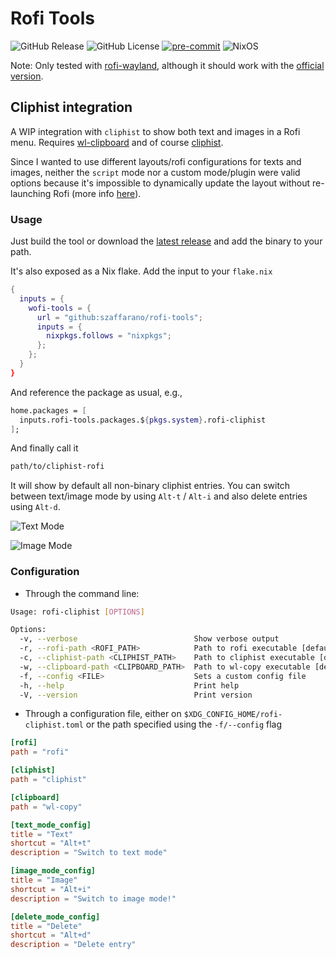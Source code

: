 # Rofi Tools

![GitHub Release](https://img.shields.io/github/v/release/szaffarano/rofi-tools?sort=date&style=flat-square)
![GitHub License](https://img.shields.io/github/license/szaffarano/rofi-tools?style=flat-square)
[![pre-commit](https://img.shields.io/badge/pre--commit-enabled-brightgreen?logo=pre-commit&style=flat-square)](https://github.com/pre-commit/pre-commit)
![NixOS](https://img.shields.io/badge/NixOS-5277C3?logo=nixos&logoColor=fff&style=flat-square)

Note: Only tested with [rofi-wayland](https://github.com/lbonn/rofi), although
it should work with the [official version](https://github.com/davatorium/rofi).

## Cliphist integration

A WIP integration with `cliphist` to show both text and images in a Rofi menu.
Requires [wl-clipboard](https://github.com/bugaevc/wl-clipboard) and of course
[cliphist](https://github.com/sentriz/cliphist).

Since I wanted to use different layouts/rofi configurations for texts and
images, neither the `script` mode nor a custom mode/plugin were valid options
because it's impossible to dynamically update the layout without re-launching
Rofi (more info [here](https://github.com/davatorium/rofi/issues/1356)).

### Usage

Just build the tool or download the [latest
release](https://github.com/szaffarano/rofi-tools/releases) and add the binary
to your path.

It's also exposed as a Nix flake. Add the input to your `flake.nix`

```nix
{
  inputs = {
    wofi-tools = {
      url = "github:szaffarano/rofi-tools";
      inputs = {
        nixpkgs.follows = "nixpkgs";
      };
    };
  }
}
```

And reference the package as usual, e.g.,

```nix
home.packages = [
  inputs.rofi-tools.packages.${pkgs.system}.rofi-cliphist
];
```

And finally call it

```bash
path/to/cliphist-rofi
```

It will show by default all non-binary cliphist entries. You can switch between
text/image mode by using `Alt-t` / `Alt-i` and also delete entries using
`Alt-d`.

![Text Mode](./img/text-mode.png)

![Image Mode](./img/img-mode.png)

### Configuration

- Through the command line:

```bash
Usage: rofi-cliphist [OPTIONS]

Options:
  -v, --verbose                          Show verbose output
  -r, --rofi-path <ROFI_PATH>            Path to rofi executable [default: rofi]
  -c, --cliphist-path <CLIPHIST_PATH>    Path to cliphist executable [default: cliphist]
  -w, --clipboard-path <CLIPBOARD_PATH>  Path to wl-copy executable [default: wl-copy]
  -f, --config <FILE>                    Sets a custom config file
  -h, --help                             Print help
  -V, --version                          Print version
```

- Through a configuration file, either on `$XDG_CONFIG_HOME/rofi-cliphist.toml`
or the path specified using the `-f/--config` flag

```toml
[rofi]
path = "rofi"

[cliphist]
path = "cliphist"

[clipboard]
path = "wl-copy"

[text_mode_config]
title = "Text"
shortcut = "Alt+t"
description = "Switch to text mode"

[image_mode_config]
title = "Image"
shortcut = "Alt+i"
description = "Switch to image mode!"

[delete_mode_config]
title = "Delete"
shortcut = "Alt+d"
description = "Delete entry"
```
